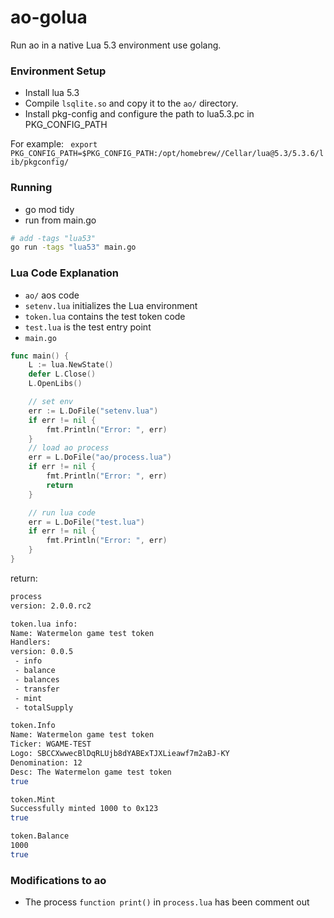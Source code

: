 # ao-golua

Run ao in a native Lua 5.3 environment use golang.

### Environment Setup
- Install lua 5.3
- Compile `lsqlite.so` and copy it to the `ao/` directory.
- Install pkg-config and configure the path to lua5.3.pc in PKG_CONFIG_PATH 

For example: ``` export PKG_CONFIG_PATH=$PKG_CONFIG_PATH:/opt/homebrew//Cellar/lua@5.3/5.3.6/lib/pkgconfig/```

### Running
- go mod tidy
- run from main.go

```bash
# add -tags "lua53"
go run -tags "lua53" main.go
```

### Lua Code Explanation
- `ao/` aos code
- `setenv.lua` initializes the Lua environment
- `token.lua` contains the test token code
- `test.lua` is the test entry point
- `main.go`
```go
func main() {
	L := lua.NewState()
	defer L.Close()
	L.OpenLibs()

	// set env
	err := L.DoFile("setenv.lua")
	if err != nil {
		fmt.Println("Error: ", err)
	}
	// load ao process
	err = L.DoFile("ao/process.lua")
	if err != nil {
		fmt.Println("Error: ", err)
		return
	}

	// run lua code
	err = L.DoFile("test.lua")
	if err != nil {
		fmt.Println("Error: ", err)
	}
}
```
return:
```bash
process
version: 2.0.0.rc2

token.lua info:
Name: Watermelon game test token
Handlers: 
version: 0.0.5
 - info
 - balance
 - balances
 - transfer
 - mint
 - totalSupply

token.Info
Name: Watermelon game test token
Ticker: WGAME-TEST
Logo: SBCCXwwecBlDqRLUjb8dYABExTJXLieawf7m2aBJ-KY
Denomination: 12
Desc: The Watermelon game test token
true

token.Mint
Successfully minted 1000 to 0x123
true

token.Balance
1000
true
```

### Modifications to ao
- The process ```function print()``` in ```process.lua``` has been comment out


